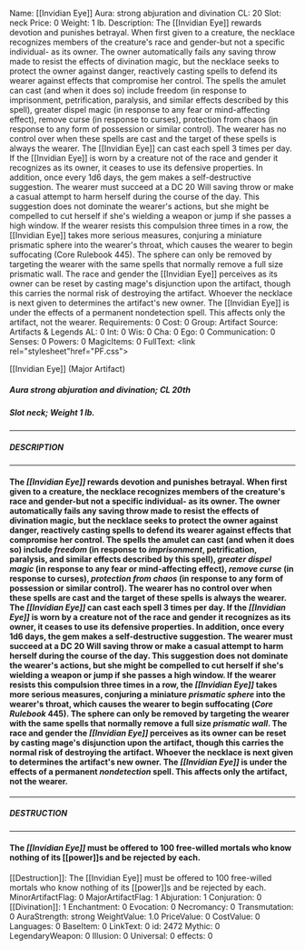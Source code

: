Name: [[Invidian Eye]]
Aura: strong abjuration and divination
CL: 20
Slot: neck
Price: 0
Weight: 1 lb.
Description: The [[Invidian Eye]] rewards devotion and punishes betrayal. When first given to a creature, the necklace recognizes members of the creature's race and gender-but not a specific individual- as its owner. The owner automatically fails any saving throw made to resist the effects of divination magic, but the necklace seeks to protect the owner against danger, reactively casting spells to defend its wearer against effects that compromise her control. The spells the amulet can cast (and when it does so) include freedom (in response to imprisonment, petrification, paralysis, and similar effects described by this spell), greater dispel magic (in response to any fear or mind-affecting effect), remove curse (in response to curses), protection from chaos (in response to any form of possession or similar control). The wearer has no control over when these spells are cast and the target of these spells is always the wearer. The [[Invidian Eye]] can cast each spell 3 times per day. If the [[Invidian Eye]] is worn by a creature not of the race and gender it recognizes as its owner, it ceases to use its defensive properties. In addition, once every 1d6 days, the gem makes a self-destructive suggestion. The wearer must succeed at a DC 20 Will saving throw or make a casual attempt to harm herself during the course of the day. This suggestion does not dominate the wearer's actions, but she might be compelled to cut herself if she's wielding a weapon or jump if she passes a high window. If the wearer resists this compulsion three times in a row, the [[Invidian Eye]] takes more serious measures, conjuring a miniature prismatic sphere into the wearer's throat, which causes the wearer to begin suffocating (Core Rulebook 445). The sphere can only be removed by targeting the wearer with the same spells that normally remove a full size prismatic wall. The race and gender the [[Invidian Eye]] perceives as its owner can be reset by casting mage's disjunction upon the artifact, though this carries the normal risk of destroying the artifact. Whoever the necklace is next given to determines the artifact's new owner. The [[Invidian Eye]] is under the effects of a permanent nondetection spell. This affects only the artifact, not the wearer.
Requirements: 0
Cost: 0
Group: Artifact
Source: Artifacts & Legends
AL: 0
Int: 0
Wis: 0
Cha: 0
Ego: 0
Communication: 0
Senses: 0
Powers: 0
MagicItems: 0
FullText: <link rel="stylesheet"href="PF.css"><div class="heading"><p class="alignleft">[[Invidian Eye]] (Major Artifact)</p><div style="clear: both;"></div></div><div><h5><b>Aura </b>strong abjuration and divination; <b>CL </b>20th</h5><h5><b>Slot </b>neck; <b>Weight </b>1 lb.</h5></div><hr/><div><h5><b>DESCRIPTION</b></h5></div><hr/><div><h4><p>The <i>[[Invidian Eye]]</i> rewards devotion and punishes betrayal. When first given to a creature, the necklace recognizes members of the creature's race and gender-but not a specific individual- as its owner. The owner automatically fails any saving throw made to resist the effects of divination magic, but the necklace seeks to protect the owner against danger, reactively casting spells to defend its wearer against effects that compromise her control. The spells the amulet can cast (and when it does so) include <i>freedom</i> (in response to <i>imprisonment</i>, petrification, paralysis, and similar effects described by this spell), <i>greater dispel magic</i> (in response to any fear or mind-affecting effect), <i>remove curse</i> (in response to curses), <i>protection from chaos</i> (in response to any form of possession or similar control). The wearer has no control over when these spells are cast and the target of these spells is always the wearer. The <i>[[Invidian Eye]]</i> can cast each spell 3 times per day. If the <i>[[Invidian Eye]]</i> is worn by a creature not of the race and gender it recognizes as its owner, it ceases to use its defensive properties. In addition, once every 1d6 days, the gem makes a self-destructive suggestion. The wearer must succeed at a DC 20 Will saving throw or make a casual attempt to harm herself during the course of the day. This suggestion does not dominate the wearer's actions, but she might be compelled to cut herself if she's wielding a weapon or jump if she passes a high window. If the wearer resists this compulsion three times in a row, the <i>[[Invidian Eye]]</i> takes more serious measures, conjuring a miniature <i>prismatic sphere</i> into the wearer's throat, which causes the wearer to begin suffocating (<i>Core Rulebook</i> 445). The sphere can only be removed by targeting the wearer with the same spells that normally remove a full size <i>prismatic wall</i>. The race and gender the <i>[[Invidian Eye]]</i> perceives as its owner can be reset by casting mage's disjunction upon the artifact, though this carries the normal risk of destroying the artifact. Whoever the necklace is next given to determines the artifact's new owner. The <i>[[Invidian Eye]]</i> is under the effects of a permanent <i>nondetection</i> spell. This affects only the artifact, not the wearer.</p></h4></div><hr/><div><h5><b>DESTRUCTION</b></h5></div><hr/><div><h4><p>The <i>[[Invidian Eye]]</i> must be offered to 100 free-willed mortals who know nothing of its [[power]]s and be rejected by each.</p></h4></div>
[[Destruction]]: The [[Invidian Eye]] must be offered to 100 free-willed mortals who know nothing of its [[power]]s and be rejected by each.
MinorArtifactFlag: 0
MajorArtifactFlag: 1
Abjuration: 1
Conjuration: 0
[[Divination]]: 1
Enchantment: 0
Evocation: 0
Necromancy: 0
Transmutation: 0
AuraStrength: strong
WeightValue: 1.0
PriceValue: 0
CostValue: 0
Languages: 0
BaseItem: 0
LinkText: 0
id: 2472
Mythic: 0
LegendaryWeapon: 0
Illusion: 0
Universal: 0
effects: 0
